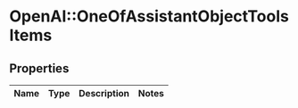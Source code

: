 # OpenAI::OneOfAssistantObjectToolsItems

## Properties
Name | Type | Description | Notes
------------ | ------------- | ------------- | -------------

